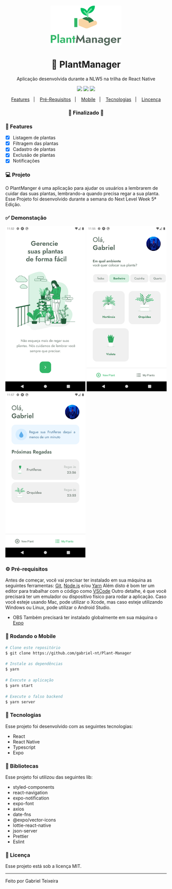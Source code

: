 <p align="center">
  <img src="https://github.com/gabriel-nt/Plant-Manager/blob/main/src/assets/git/logo.png" alt="PlantManager" />
</p>
<h1 align="center">
    🚀 PlantManager
</h1>
<p align="center">Aplicação desenvolvida durante a NLW5 na trilha de React Native</p>

<p align="center">
  <img src="https://img.shields.io/badge/expo%20sdk-41.0-informational"/>
  <img src="https://img.shields.io/badge/last%20commit-april-important" />
  <img src="https://img.shields.io/badge/license-MIT-success"/>
</p>

<p align="center">
  <a href="#-features">Features</a>&nbsp;&nbsp;&nbsp;|&nbsp;&nbsp;&nbsp;
  <a href="#-pré-requisitos">Pré-Requisitos</a>&nbsp;&nbsp;&nbsp;|&nbsp;&nbsp;&nbsp;
  <a href="#-rodando-o-mobile">Mobile</a>&nbsp;&nbsp;&nbsp;|&nbsp;&nbsp;&nbsp;
  <a href="#-tecnologias">Tecnologias</a>&nbsp;&nbsp;&nbsp;|&nbsp;&nbsp;&nbsp;
  <a href="#-licença">Lincença</a>
</p>

<h3 align="center"> 
🚧  Finalizado  🚧
</h3>

### 📎 Features

- [x] Listagem de plantas
- [x] Filtragem das plantas
- [x] Cadastro de plantas 
- [x] Exclusão de plantas
- [x] Notificações

### 💻 Projeto

O PlantManger é uma aplicação para ajudar os usuários a lembrarem de cuidar das suas plantas, lembrando-a quando precisa regar a sua planta. Esse Projeto foi desenvolvido durante a semana do Next Level Week 5ª Edição. 

### ✅ Demonstação
<p>
  <img src="https://github.com/gabriel-nt/Plant-Manager/blob/main/src/assets/git/home.png" alt="PlantManager" width="250"/>
  <img src="https://github.com/gabriel-nt/Plant-Manager/blob/main/src/assets/git/new-plant.png" alt="PlantManager" width="250"/>
  <img src="https://github.com/gabriel-nt/Plant-Manager/blob/main/src/assets/git/my-plants.png" alt="PlantManager" width="250"/>
</p>


### ⚙ Pré-requisitos

Antes de começar, você vai precisar ter instalado em sua máquina as seguintes ferramentas:
[Git](https://git-scm.com), [Node.js](https://nodejs.org/en/) e/ou [Yarn](https://https://yarnpkg.com/) 
Além disto é bom ter um editor para trabalhar com o código como [VSCode](https://code.visualstudio.com/)
Outro detalhe, é que você precisará ter um emulador ou dispositivo físico para rodar a aplicação. 
Caso você esteje usando Mac, pode utilizar o Xcode, mas caso esteje utilizando Windows ou Linux, pode utilizar o Android Studio.

* OBS
Também precisará ter instalado globalmente em sua máquina o [Expo](https://expo.io/)

### 🎲 Rodando o Mobile

```bash
# Clone este repositório
$ git clone https://github.com/gabriel-nt/Plant-Manager

# Instale as dependências
$ yarn

# Execute a aplicação
$ yarn start

# Execute o falso backend
$ yarn server

```

### 🚀 Tecnologias

Esse projeto foi desenvolvido com as seguintes tecnologias:

- React
- React Native
- Typescript
- Expo

### 📕 Bibliotecas

Esse projeto foi utilizou das seguintes lib:

- styled-components
- react-navigation
- expo-notification
- expo-font
- axios
- date-fns
- @expo/vector-icons
- lottie-react-native
- json-server
- Prettier
- Eslint

### 📝 Licença

Esse projeto está sob a licença MIT.

<hr/>

Feito por Gabriel Teixeira

